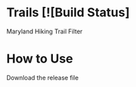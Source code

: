 Trails [![Build Status]
============
Maryland Hiking Trail Filter

How to Use
============
Download the release file
